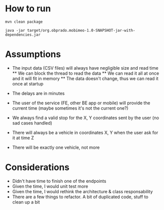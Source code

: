 # How to run

`mvn clean package`

`java -jar target/org.obprado.mobimeo-1.0-SNAPSHOT-jar-with-dependencies.jar`

# Assumptions

 * The input data (CSV files) will always have negligible size and read time
 ** We can block the thread to read the data
 ** We can read it all at once and it will fit in memory
 ** The data doesn't change, thus we can read it once at startup
 
 * The delays are in minutes
 * The user of the service (FE, other BE app or mobile) will provide the current time (maybe sometimes it's not the current one?)
 * We always find a valid stop for the X, Y coordinates sent by the user (no sad cases handled)
 
 * There will always be a vehicle in coordinates X, Y when the user ask for it at time Z
 * There will be exactly one vehicle, not more
 
# Considerations

 * Didn't have time to finish one of the endpoints
 * Given the time, I would unit test more
 * Given the time, I would rethink the architecture & class responsability
 * There are a few things to refactor. A bit of duplicated code, stuff to clean up a bit 